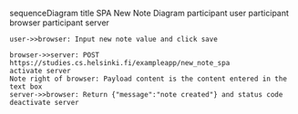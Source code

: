 sequenceDiagram
    title SPA New Note Diagram
    participant user
    participant browser
    participant server

    user->>browser: Input new note value and click save

    browser->>server: POST https://studies.cs.helsinki.fi/exampleapp/new_note_spa
    activate server
    Note right of browser: Payload content is the content entered in the text box
    server->>browser: Return {"message":"note created"} and status code
    deactivate server